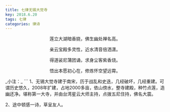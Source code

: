 ```yaml
---
title: 七律无锡大觉寺
key: 2018.6.20
tags: 七律
categories: 律诗
---
```


<p align="center">莲立大湖暗香娆，佛生幽处禅名高。
</p>
<p align="center">亲云宝殿多灵性，近水清音倍洒潇。
</p>
<p align="center">得道裟尼蒲团诵，求身尘客紫香烧。
</p>
<p align="center">悟出本愿初心在，修炼怀空望远霄。
</p>
_小注：_
```
1、无锡大觉寺建于南宋，历于战乱和史迭，几经破坏，几经重建。可谓历史悠久，2008年扩建，占地2000多亩，依山傍水，整寺建殿，种竹点莲，造幽还净。堪称第一大寺，并由台湾星云大师主持，点拨五尼住持，佛名大震。

2、途中顿感一诗，草呈友人。

```